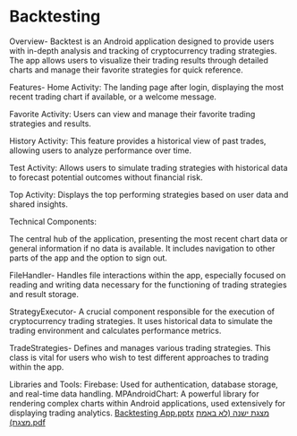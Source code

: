 # Backtesting

Overview-
Backtest is an Android application designed to provide users with in-depth analysis and tracking of cryptocurrency trading strategies. The app allows users to visualize their trading results through detailed charts and manage their favorite strategies for quick reference.

Features-
Home Activity: The landing page after login, displaying the most recent trading chart if available, or a welcome message.

Favorite Activity: Users can view and manage their favorite trading strategies and results.

History Activity: This feature provides a historical view of past trades, allowing users to analyze performance over time.

Test Activity: Allows users to simulate trading strategies with historical data to forecast potential outcomes without financial risk.

Top Activity: Displays the top performing strategies based on user data and shared insights.




Technical Components:


The central hub of the application, presenting the most recent chart data or general information if no data is available. It includes navigation to other parts of the app and the option to sign out.

FileHandler-
Handles file interactions within the app, especially focused on reading and writing data necessary for the functioning of trading strategies and result storage.

StrategyExecutor-
A crucial component responsible for the execution of cryptocurrency trading strategies. It uses historical data to simulate the trading environment and calculates performance metrics.

TradeStrategies-
Defines and manages various trading strategies. This class is vital for users who wish to test different approaches to trading within the app.

Libraries and Tools:
Firebase: Used for authentication, database storage, and real-time data handling.
MPAndroidChart: A powerful library for rendering complex charts within Android applications, used extensively for displaying trading analytics.
[Backtesting App.pptx](https://github.com/DKflash/projects/files/15051905/Backtesting.App.pptx)
[מצגת ישנה (לא באמת מצגת).pdf](https://github.com/DKflash/projects/files/15051911/default.pdf)

